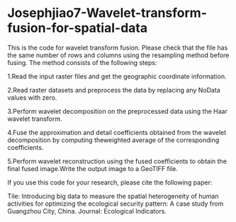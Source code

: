 # Josephjiao7-Wavelet-transform-fusion-for-spatial-data
This is the code for wavelet transform fusion.
Please check that the file has the same number of rows and columns using the resampling method before fusing.
The method consists of the following steps:

1.Read the input raster files and get the geographic coordinate information.

2.Read raster datasets and preprocess the data by replacing any NoData values with zero.

3.Perform wavelet decomposition on the preprocessed data using the Haar wavelet transform.

4.Fuse the approximation and detail coefficients obtained from the wavelet decomposition by computing theweighted average of the corresponding coefficients.

5.Perform wavelet reconstruction using the fused coefficients to obtain the final fused image.Write the output image to a GeoTIFF file.

If you use this code for your research, please cite the following paper:

Tile: Introducing big data to measure the spatial heterogeneity of human activities for optimizing the ecological security pattern: A case study from Guangzhou City, China.
Journal: Ecological Indicators.
